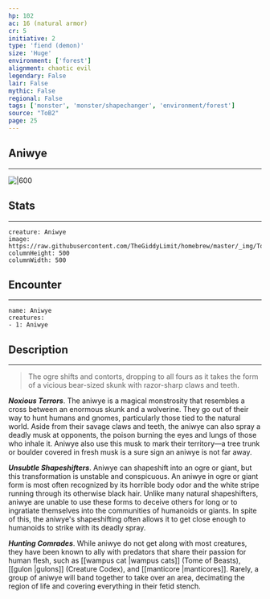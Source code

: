 ```yaml
---
hp: 102
ac: 16 (natural armor)
cr: 5
initiative: 2
type: 'fiend (demon)'    
size: 'Huge'
environment: ['forest']
alignment: chaotic evil
legendary: False
lair: False
mythic: False
regional: False
tags: ['monster', 'monster/shapechanger', 'environment/forest']
source: "ToB2"
page: 25
---
```


## Aniwye
---

![|600](https://raw.githubusercontent.com/TheGiddyLimit/homebrew/master/_img/ToB2/creature/Aniwye.webp)

## Stats
---

```statblock
creature: Aniwye
image: https://raw.githubusercontent.com/TheGiddyLimit/homebrew/master/_img/ToB2/creature/token/Aniwye%20%28Token%29.png
columnHeight: 500
columnWidth: 500
```

## Encounter
---

```encounter-table
name: Aniwye
creatures:
- 1: Aniwye
```

## Description
---
>The ogre shifts and contorts, dropping to all fours as it takes the form of a vicious bear-sized skunk with razor-sharp claws and teeth.

**_Noxious Terrors_**. The aniwye is a magical monstrosity that resembles a cross between an enormous skunk and a wolverine. They go out of their way to hunt humans and gnomes, particularly those tied to the natural world. Aside from their savage claws and teeth, the aniwye can also spray a deadly musk at opponents, the poison burning the eyes and lungs of those who inhale it. Aniwye also use this musk to mark their territory—a tree trunk or boulder covered in fresh musk is a sure sign an aniwye is not far away.

**_Unsubtle Shapeshifters_**. Aniwye can shapeshift into an ogre or giant, but this transformation is unstable and conspicuous. An aniwye in ogre or giant form is most often recognized by its horrible body odor and the white stripe running through its otherwise black hair. Unlike many natural shapeshifters, aniwye are unable to use these forms to deceive others for long or to ingratiate themselves into the communities of humanoids or giants. In spite of this, the aniwye's shapeshifting often allows it to get close enough to humanoids to strike with its deadly spray.

**_Hunting Comrades_**. While aniwye do not get along with most creatures, they have been known to ally with predators that share their passion for human flesh, such as [[wampus cat \|wampus cats]] (Tome of Beasts), [[gulon \|gulons]] (Creature Codex), and [[manticore \|manticores]]. Rarely, a group of aniwye will band together to take over an area, decimating the region of life and covering everything in their fetid stench.






